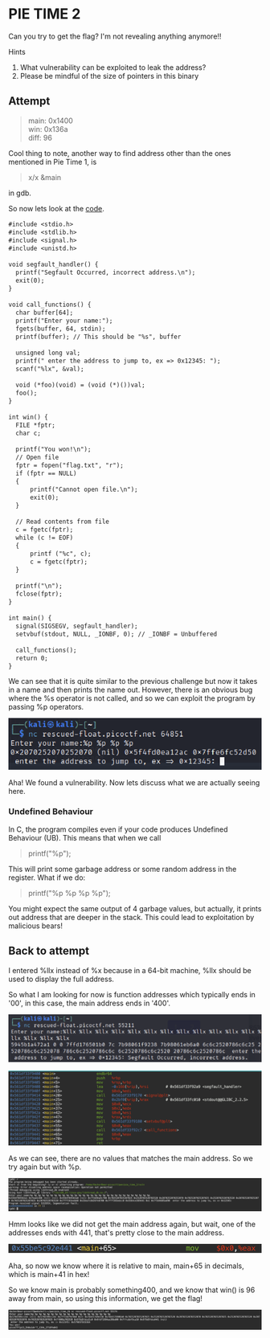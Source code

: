 # PIE TIME 2

Can you try to get the flag? I'm not revealing anything anymore!!

Hints
1. What vulnerability can be exploited to leak the address?
2. Please be mindful of the size of pointers in this binary

## Attempt

> main: 0x1400  
> win: 0x136a  
> diff: 96

Cool thing to note, another way to find address other than the ones mentioned in Pie Time 1, is

> x/x &main

in gdb.

So now lets look at the [code](vuln.c).

```
#include <stdio.h>
#include <stdlib.h>
#include <signal.h>
#include <unistd.h>

void segfault_handler() {
  printf("Segfault Occurred, incorrect address.\n");
  exit(0);
}

void call_functions() {
  char buffer[64];
  printf("Enter your name:");
  fgets(buffer, 64, stdin);
  printf(buffer); // This should be "%s", buffer

  unsigned long val;
  printf(" enter the address to jump to, ex => 0x12345: ");
  scanf("%lx", &val);

  void (*foo)(void) = (void (*)())val;
  foo();
}

int win() {
  FILE *fptr;
  char c;

  printf("You won!\n");
  // Open file
  fptr = fopen("flag.txt", "r");
  if (fptr == NULL)
  {
      printf("Cannot open file.\n");
      exit(0);
  }

  // Read contents from file
  c = fgetc(fptr);
  while (c != EOF)
  {
      printf ("%c", c);
      c = fgetc(fptr);
  }

  printf("\n");
  fclose(fptr);
}

int main() {
  signal(SIGSEGV, segfault_handler);
  setvbuf(stdout, NULL, _IONBF, 0); // _IONBF = Unbuffered

  call_functions();
  return 0;
}
```

We can see that it is quite similar to the previous challenge but now it takes in a name and then prints the name out. However, there is an obvious bug where the %s operator is not called, and so we can exploit the program by passing %p operators.

![pic2](pics/pic2.png)

Aha! We found a vulnerability. Now lets discuss what we are actually seeing here.

### Undefined Behaviour

In C, the program compiles even if your code produces Undefined Behaviour (UB). This means that when we call

> printf("%p");

This will print some garbage address or some random address in the register. What if we do:

> printf("%p %p %p %p");

You might expect the same output of 4 garbage values, but actually, it prints out address that are deeper in the stack. This could lead to exploitation by malicious bears!

## Back to attempt

I entered %llx instead of %x because in a 64-bit machine, %llx should be used to display the full address.

So what I am looking for now is function addresses which typically ends in '00', in this case, the main address ends in '400'.

![pic3](pics/pic3.png)

![pic4](pics/pic4.png)

As we can see, there are no values that matches the main address. So we try again but with %p.

![pic5](pics/pic5.png)

Hmm looks like we did not get the main address again, but wait, one of the addresses ends with 441, that's pretty close to the main address.

![pic6](pics/pic6.png)

Aha, so now we know where it is relative to main, main+65 in decimals, which is main+41 in hex!

So we know main is probably something400, and we know that win() is 96 away from main, so using this information, we get the flag!

![pic7](pics/pic7.png)